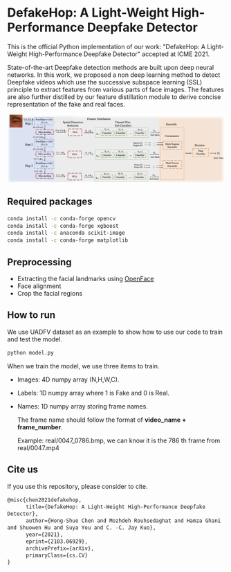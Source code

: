 # DefakeHop: A Light-Weight High-Performance Deepfake Detector

This is the official Python implementation of our work: "DefakeHop: A Light-Weight High-Performance Deepfake Detector" accepted at ICME 2021.

State-of-the-art Deepfake detection methods are built upon deep neural networks. In this work, we proposed a non deep learning method to detect Deepfake videos which use the successive subspace learning (SSL) principle to extract features from various parts of face images. The features are also further distilled by our feature distillation module to derive concise representation of the fake and real faces.

![Framework](img/framework.png)

## Required packages
```bash
conda install -c conda-forge opencv
conda install -c conda-forge xgboost
conda install -c anaconda scikit-image
conda install -c conda-forge matplotlib
```

## Preprocessing
- Extracting the facial landmarks using [OpenFace](https://github.com/TadasBaltrusaitis/OpenFace)
- Face alignment 
- Crop the facial regions

## How to run
We use UADFV dataset as an example to show how to use our code to train and test the model.
```bash
python model.py
```

When we train the model, we use three items to train.
    
- Images: 4D numpy array (N,H,W,C).
- Labels: 1D numpy array where 1 is Fake and 0 is Real. 
- Names: 1D numpy array storing frame names. 

    The frame name should follow the format of **video_name + frame_number**. 

    Example: real/0047_0786.bmp, we can know it is the 786 th frame from real/0047.mp4
## Cite us
If you use this repository, please consider to cite.
```
@misc{chen2021defakehop,
      title={DefakeHop: A Light-Weight High-Performance Deepfake Detector}, 
      author={Hong-Shuo Chen and Mozhdeh Rouhsedaghat and Hamza Ghani and Shuowen Hu and Suya You and C. -C. Jay Kuo},
      year={2021},
      eprint={2103.06929},
      archivePrefix={arXiv},
      primaryClass={cs.CV}
}
```
